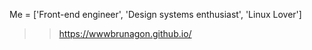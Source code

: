 Me = ['Front-end engineer', 'Design systems enthusiast', 'Linux Lover'] 

>> https://wwwbrunagon.github.io/
